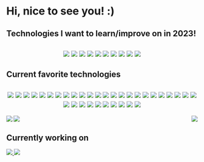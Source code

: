 <!-- Hi stranger, are you lost? -->
<h1 align="left">Hi, nice to see you! :)</h1>
<!-- Badges -->
<div align="center">
  <h2 align="left">Technologies I want to learn/improve on in 2023!<h2>
  <!-- Redis -->
  <img src="https://img.shields.io/badge/redis-%23DD0031.svg?style=for-the-badge&logo=redis&logoColor=white"/>
  <!-- Rust -->
  <img src="https://img.shields.io/badge/rust-%23000000.svg?style=for-the-badge&logo=rust&logoColor=white"/>
  <!-- Supabase -->
  <img src="https://img.shields.io/badge/Supabase-3ECF8E?style=for-the-badge&logo=supabase&logoColor=white"/>
  <!-- OpenCV -->
  <img src="https://img.shields.io/badge/opencv-%23white.svg?style=for-the-badge&logo=opencv&logoColor=white"/>
  <!-- RabbitMQ -->
  <img src="https://img.shields.io/badge/Rabbitmq-FF6600?style=for-the-badge&logo=rabbitmq&logoColor=white"/>
  <!-- OpenGL -->
  <img src="https://img.shields.io/badge/OpenGL-%23FFFFFF.svg?style=for-the-badge&logo=opengl"/>  
  <!-- Tauri -->
  <img src="https://img.shields.io/badge/tauri-%2324C8DB.svg?style=for-the-badge&logo=tauri&logoColor=%23FFFFFF"/>  
  <!-- Julia -->
  <img src="https://img.shields.io/badge/-Julia-9558B2?style=for-the-badge&logo=julia&logoColor=white"/>  
  <!-- TensorFlow -->
  <img src="https://img.shields.io/badge/TensorFlow-%23FF6F00.svg?style=for-the-badge&logo=TensorFlow&logoColor=white"/>  
  <!-- Kubernetes -->
  <img src="https://img.shields.io/badge/kubernetes-%23326ce5.svg?style=for-the-badge&logo=kubernetes&logoColor=white"/> 
    
  <h2 align="left">Current favorite technologies<h2>
  <!-- Github Actions -->
  <img src="https://img.shields.io/badge/github%20actions-%232671E5.svg?style=for-the-badge&logo=githubactions&logoColor=white"/>
  <!-- MariaDB -->
  <img src="https://img.shields.io/badge/MariaDB-003545?style=for-the-badge&logo=mariadb&logoColor=white"/>
  <!-- MongoDB -->
  <img src="https://img.shields.io/badge/MongoDB-%234ea94b.svg?style=for-the-badge&logo=mongodb&logoColor=white"/>
  <!-- MySQL -->
  <img src="https://img.shields.io/badge/mysql-%2300f.svg?style=for-the-badge&logo=mysql&logoColor=white"/>
  <!-- Postgres -->
  <img src="https://img.shields.io/badge/postgres-%23316192.svg?style=for-the-badge&logo=postgresql&logoColor=white"/>
  <!-- Redis -->
  <img src="https://img.shields.io/badge/redis-%23DD0031.svg?style=for-the-badge&logo=redis&logoColor=white"/>
  <!-- Figma -->
  <img src="https://img.shields.io/badge/figma-%23F24E1E.svg?style=for-the-badge&logo=figma&logoColor=white"/>
  <!-- Angular -->
  <img src="https://img.shields.io/badge/angular-%23DD0031.svg?style=for-the-badge&logo=angular&logoColor=white"/>
  <!-- ExpressJS -->
  <img src="https://img.shields.io/badge/express.js-%23404d59.svg?style=for-the-badge&logo=express&logoColor=%2361DAFB"/>
  <!-- NestJS -->
  <img src="https://img.shields.io/badge/nestjs-%23E0234E.svg?style=for-the-badge&logo=nestjs&logoColor=white"/>
  <!-- NestJS -->
  <img src="https://img.shields.io/badge/Next-black?style=for-the-badge&logo=next.js&logoColor=white"/>
  <!-- NodeJS -->
  <img src="https://img.shields.io/badge/node.js-6DA55F?style=for-the-badge&logo=node.js&logoColor=white"/>
  <!-- NX -->
  <img src="https://img.shields.io/badge/nx-143055?style=for-the-badge&logo=nx&logoColor=white"/>
  <!-- React -->
  <img src="https://img.shields.io/badge/react-%2320232a.svg?style=for-the-badge&logo=react&logoColor=%2361DAFB"/>
  <!-- ReactNative -->
  <img src="https://img.shields.io/badge/react_native-%2320232a.svg?style=for-the-badge&logo=react&logoColor=%2361DAFB"/>
  <!-- Svelte -->
  <img src="https://img.shields.io/badge/svelte-%23f1413d.svg?style=for-the-badge&logo=svelte&logoColor=white"/>
  <!-- TailwindCSS -->
  <img src="https://img.shields.io/badge/tailwindcss-%2338B2AC.svg?style=for-the-badge&logo=tailwind-css&logoColor=white"/>
  <!-- VueJS -->
  <img src="https://img.shields.io/badge/vuejs-%2335495e.svg?style=for-the-badge&logo=vuedotjs&logoColor=%234FC08D"/>
  <!-- C++ -->
  <img src="https://img.shields.io/badge/c++-%2300599C.svg?style=for-the-badge&logo=c%2B%2B&logoColor=white"/>
  <!-- R -->
  <img src="https://img.shields.io/badge/r-%23276DC3.svg?style=for-the-badge&logo=r&logoColor=white"/>
  <!-- CSS3 -->
  <img src="https://img.shields.io/badge/css3-%231572B6.svg?style=for-the-badge&logo=css3&logoColor=white"/>
  <!-- GraphQL -->
  <img src="https://img.shields.io/badge/-GraphQL-E10098?style=for-the-badge&logo=graphql&logoColor=white"/>
  <!-- HTML5 -->
  <img src="https://img.shields.io/badge/html5-%23E34F26.svg?style=for-the-badge&logo=html5&logoColor=white"/>
  <!-- Java -->
  <img src="https://img.shields.io/badge/java-%23ED8B00.svg?style=for-the-badge&logo=java&logoColor=white"/>
  <!-- Javascript -->
  <img src="https://img.shields.io/badge/javascript-%23323330.svg?style=for-the-badge&logo=javascript&logoColor=%23F7DF1E"/>
  <!-- Rust -->
  <img src="https://img.shields.io/badge/rust-%23000000.svg?style=for-the-badge&logo=rust&logoColor=white"/>
  <!-- Typescript -->
  <img src="https://img.shields.io/badge/typescript-%23007ACC.svg?style=for-the-badge&logo=typescript&logoColor=white"/>
  <!-- Prisma -->
  <img src="https://img.shields.io/badge/Prisma-3982CE?style=for-the-badge&logo=Prisma&logoColor=white"/>
  <!-- Sequelize -->
  <img src="https://img.shields.io/badge/Sequelize-52B0E7?style=for-the-badge&logo=Sequelize&logoColor=white"/>
  <!-- Arduino -->
  <img src="https://img.shields.io/badge/-Arduino-00979D?style=for-the-badge&logo=Arduino&logoColor=white"/>
  <!-- Docker -->
  <img src="https://img.shields.io/badge/docker-%230db7ed.svg?style=for-the-badge&logo=docker&logoColor=white"/>
  <!-- Jest -->
  <img src="https://img.shields.io/badge/-jest-%23C21325?style=for-the-badge&logo=jest&logoColor=white"/>
  <!-- Git -->
  <img src="https://img.shields.io/badge/git-%23F05033.svg?style=for-the-badge&logo=git&logoColor=white"/>
  <!-- GitHub -->
  <img src="https://img.shields.io/badge/github-%23121011.svg?style=for-the-badge&logo=github&logoColor=white"/>
</div>

<!-- Stats-->
<div>
  <!--Github Profile stats -->
  <img align="left" src="https://github-readme-stats-git-masterrstaa-rickstaa.vercel.app/api?username=kaanmol&show_icons=true&count_private=true&custom_title=My%20GitHub%20profile&theme=github_dark&hide_border=true" />
  <!--Github Language stats -->
    <img align="right" src="https://github-readme-stats-git-masterrstaa-rickstaa.vercel.app/api/top-langs/?username=kaanmol&custom_title=Most%20used%20languages&theme=github_dark&hide_border=true&langs_count=6" />
  <!-- Wakatime stats -->
  <img float="left" src="https://github-readme-stats-git-masterrstaa-rickstaa.vercel.app/api/wakatime?username=KaanMol&theme=github_dark&hide_border=true&custom_title=Coding%20activity&langs_count=10" />
</div>

<!-- currently working on -->
<h2>Currently working on</h2>
<!-- EventFlow Server -->
<a href="https://www.github.com/kaanmol/EventFlow-Server">
  <img src="https://github-readme-stats-git-masterrstaa-rickstaa.vercel.app/api/pin/?username=kaanmol&repo=EventFlow-Server&theme=tokyonight&hide_border=true" />
</a>
<!-- EventFlow Client -->
<a href="https://www.github.com/kaanmol/EventFlow-Client">
  <img src="https://github-readme-stats-git-masterrstaa-rickstaa.vercel.app/api/pin/?username=kaanmol&repo=EventFlow-client&theme=tokyonight&hide_border=true" />
</a>
